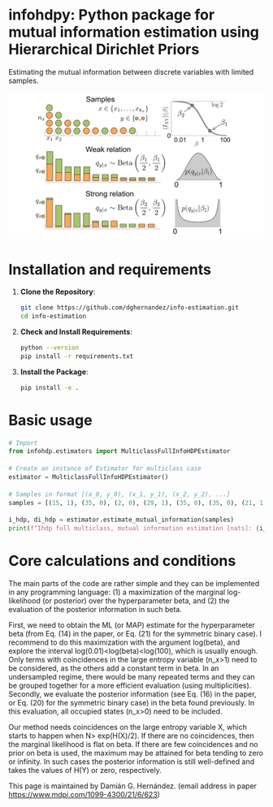 # infohdpy: Python package for mutual information estimation using Hierarchical Dirichlet Priors
Estimating the mutual information between discrete variables with limited samples.


![](https://github.com/dghernandez/info-estimation/blob/master/scheme2.jpg)

# Installation and requirements

1. **Clone the Repository**:
   ```bash
   git clone https://github.com/dghernandez/info-estimation.git
   cd info-estimation
   ```

2. **Check and Install Requirements**:
   ```bash
   python --version
   pip install -r requirements.txt
   ```

3. **Install the Package**:
   ```bash
   pip install -e .
   ```

# Basic usage

```python
# Import
from infohdp.estimators import MulticlassFullInfoHDPEstimator

# Create an instance of Estimator for multiclass case
estimator = MulticlassFullInfoHDPEstimator()

# Samples in format [(x_0, y_0), (x_1, y_1), (x_2, y_2), ...]
samples = [(15, 1), (35, 0), (2, 0), (29, 1), (35, 0), (35, 0), (21, 1), (21, 0), (29, 1), (21, 1)]

i_hdp, di_hdp = estimator.estimate_mutual_information(samples)
print(f"Ihdp full multiclass, mutual information estimation [nats]: {i_hdp:.4f} ± {di_hdp:.4f}")
```

# Core calculations and conditions
The main parts of the code are rather simple and they can be implemented in any programming language: (1) a maximization of the marginal log-likelihood (or posterior) over the hyperparameter beta, and (2) the evaluation of the posterior information in such beta. 

First, we need to obtain the ML (or MAP) estimate for the hyperparameter beta (from Eq. (14) in the paper, or Eq. (21) for the symmetric binary case). I recommend to do this maximization with the argument log(beta), and explore the interval log(0.01)<log(beta)<log(100), which is usually enough. Only terms with coincidences in the large entropy variable (n_x>1) need to be considered, as the others add a constant term in beta. In an undersampled regime, there would be many repeated terms and they can be grouped together for a more efficient evaluation (using multiplicities). Secondly, we evaluate the posterior information (see Eq. (16) in the paper, or Eq. (20) for the symmetric binary case) in the beta found previously. In this evaluation, all occupied states (n_x>0) need to be included.

Our method needs coincidences on the large entropy variable X, which starts to happen when N> exp(H(X)/2). If there are no coincidences, then the marginal likelihood is flat on beta. If there are few coincidences and no prior on beta is used, the maximum may be attained for beta tending to zero or infinity. In such cases the posterior information is still well-defined and takes the values of H(Y) or zero, respectively.

This page is maintained by Damián G. Hernández.
(email address in paper https://www.mdpi.com/1099-4300/21/6/623)

